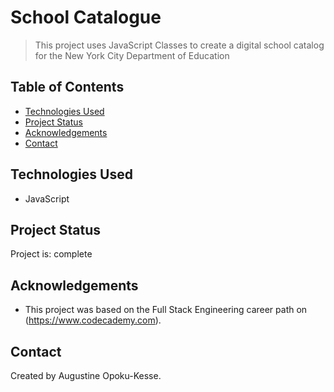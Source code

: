 # School Catalogue
> This project uses JavaScript Classes to create a digital school catalog for the New York City Department of Education

## Table of Contents
* [Technologies Used](#technologies-used)
* [Project Status](#project-status)
* [Acknowledgements](#acknowledgements)
* [Contact](#contact)


## Technologies Used
- JavaScript


## Project Status
Project is: complete


## Acknowledgements
- This project was based on the Full Stack Engineering career path on (https://www.codecademy.com).


## Contact
Created by Augustine Opoku-Kesse.
